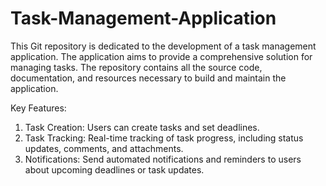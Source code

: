 # Task-Management-Application
This Git repository is dedicated to the development of a task management application.
The application aims to provide a comprehensive solution for managing tasks.
The repository contains all the source code, documentation, and resources necessary to build and maintain the application.

Key Features:

1) Task Creation: Users can create tasks and set deadlines.
2) Task Tracking: Real-time tracking of task progress, including status updates, comments, and attachments.
3) Notifications: Send automated notifications and reminders to users about upcoming deadlines or task updates.    
